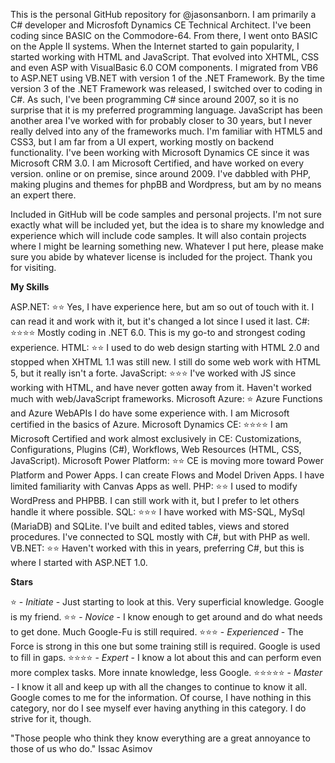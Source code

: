This is the personal GitHub repository for @jasonsanborn.  I am primarily a C# developer and Microsfoft Dynamics CE Technical Architect. I've been coding since BASIC on the Commodore-64. From there, I went onto BASIC on the Apple II systems. When the Internet started to gain popularity, I started working with HTML and JavaScript. That evolved into XHTML, CSS and even ASP with VisualBasic 6.0 COM components. I migrated from VB6 to ASP.NET using VB.NET with version 1 of the .NET Framework. By the time version 3 of the .NET Framework was released, I switched over to coding in C#. As such, I've been programming C# since around 2007, so it is no surprise that it is my preferred programming language. JavaScript has been another area I've worked with for probably closer to 30 years, but I never really delved into any of the frameworks much. I'm familiar with HTML5 and CSS3, but I am far from a UI expert, working mostly on backend functionality. I've been working with Microsoft Dynamics CE since it was Microsoft CRM 3.0. I am Microsoft Certified, and have worked on every version. online or on premise, since around 2009. I've dabbled with PHP, making plugins and themes for phpBB and Wordpress, but am by no means an expert there.

Included in GitHub will be code samples and personal projects. I'm not sure exactly what will be included yet, but the idea is to share my knowledge and experience which will include code samples. It will also contain projects where I might be learning something new. Whatever I put here, please make sure you abide by whatever license is included for the project. Thank you for visiting.

**My Skills**

ASP.NET: ⭐⭐ Yes, I have experience here, but am so out of touch with it. I can read it and work with it, but it's changed a lot since I used it last.
C#: ⭐⭐⭐⭐ Mostly coding in .NET 6.0. This is my go-to and strongest coding experience.
HTML: ⭐⭐ I used to do web design starting with HTML 2.0 and stopped when XHTML 1.1 was still new. I still do some web work with HTML 5, but it really isn't a forte.
JavaScript: ⭐⭐⭐ I've worked with JS since working with HTML, and have never gotten away from it. Haven't worked much with web/JavaScript frameworks.
Microsoft Azure: ⭐ Azure Functions and Azure WebAPIs I do have some experience with. I am Microsoft certified in the basics of Azure.
Microsoft Dynamics CE: ⭐⭐⭐⭐ I am Microsoft Certified and work almost exclusively in CE: Customizations, Configurations, Plugins (C#), Workflows, Web Resources (HTML, CSS, JavaScript).
Microsoft Power Platform: ⭐⭐ CE is moving more toward Power Platform and Power Apps. I can create Flows and Model Driven Apps. I have limited familiarity with Canvas Apps as well.
PHP: ⭐⭐ I used to modify WordPress and PHPBB. I can still work with it, but I prefer to let others handle it where possible.
SQL: ⭐⭐⭐ I have worked with MS-SQL, MySql (MariaDB) and SQLite. I've built and edited tables, views and stored procedures. I've connected to SQL mostly with C#, but with PHP as well.
VB.NET: ⭐⭐ Haven't worked with this in years, preferring C#, but this is where I started with ASP.NET 1.0.

**Stars**

⭐ - *Initiate* - Just starting to look at this. Very superficial knowledge. Google is my friend.
⭐⭐ - *Novice* - I know enough to get around and do what needs to get done. Much Google-Fu is still required.
⭐⭐⭐ - *Experienced* - The Force is strong in this one but some training still is required. Google is used to fill in gaps.
⭐⭐⭐⭐ - *Expert* - I know a lot about this and can perform even more complex tasks. More innate knowledge, less Google.
⭐⭐⭐⭐⭐ - *Master* - I know it all and keep up with all the changes to continue to know it all. Google comes to me for the information. Of course, I have nothing in this category, nor do I see myself ever having anything in this category. I do strive for it, though.

"Those people who think they know everything are a great annoyance to those of us who do." Issac Asimov
